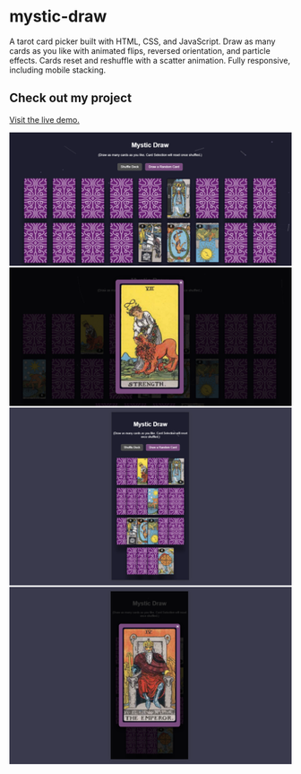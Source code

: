 # mystic-draw

A tarot card picker built with HTML, CSS, and JavaScript. Draw as many cards as you like with animated flips, reversed orientation, and particle effects. Cards reset and reshuffle with a scatter animation. Fully responsive, including mobile stacking.

## Check out my project

<a href="https://dianapadre.github.io/mystic-draw/" target="_blank" rel="noopener noreferrer">Visit the live demo.</a>

![Webview](Snapshots/Screenshot1.png)
![Webview card drawn](Snapshots/Screenshot2.png)
![Mobile view](Snapshots/Screenshot3.png)
![Mobile view card drawn](Snapshots/Screenshot4.png)
